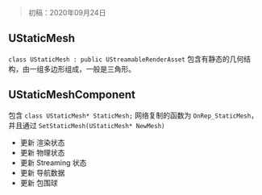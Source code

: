 > 初稿：2020年09月24日

## UStaticMesh
`class UStaticMesh : public UStreamableRenderAsset`
包含有静态的几何结构，由一组多边形组成，一般是三角形。

## UStaticMeshComponent
包含
`class UStaticMesh* StaticMesh;`
网络复制的函数为
`OnRep_StaticMesh`，
并且通过
`SetStaticMesh(UStaticMesh* NewMesh)`
- 更新 渲染状态
- 更新 物理状态
- 更新 Streaming 状态
- 更新 导航数据
- 更新 包围球

